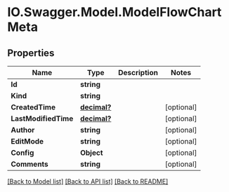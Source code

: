 # IO.Swagger.Model.ModelFlowChartMeta
## Properties

Name | Type | Description | Notes
------------ | ------------- | ------------- | -------------
**Id** | **string** |  | 
**Kind** | **string** |  | 
**CreatedTime** | [**decimal?**](BigDecimal.md) |  | [optional] 
**LastModifiedTime** | [**decimal?**](BigDecimal.md) |  | [optional] 
**Author** | **string** |  | [optional] 
**EditMode** | **string** |  | [optional] 
**Config** | **Object** |  | [optional] 
**Comments** | **string** |  | [optional] 

[[Back to Model list]](../README.md#documentation-for-models) [[Back to API list]](../README.md#documentation-for-api-endpoints) [[Back to README]](../README.md)

